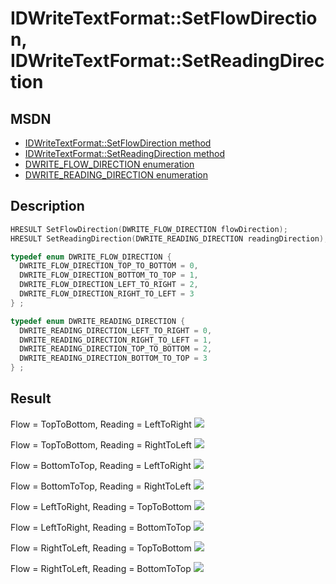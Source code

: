 # IDWriteTextFormat::SetFlowDirection, IDWriteTextFormat::SetReadingDirection

## MSDN
- [IDWriteTextFormat::SetFlowDirection method](https://docs.microsoft.com/en-us/windows/win32/api/dwrite/nf-dwrite-idwritetextformat-setflowdirection)
- [IDWriteTextFormat::SetReadingDirection method](https://docs.microsoft.com/en-us/windows/win32/api/dwrite/nf-dwrite-idwritetextformat-setreadingdirection)
- [DWRITE_FLOW_DIRECTION enumeration](https://docs.microsoft.com/en-us/windows/win32/api/dwrite/ne-dwrite-dwrite_flow_direction)
- [DWRITE_READING_DIRECTION enumeration](https://docs.microsoft.com/en-us/windows/win32/api/dwrite/ne-dwrite-dwrite_reading_direction)

## Description
```cpp
HRESULT SetFlowDirection(DWRITE_FLOW_DIRECTION flowDirection);
HRESULT SetReadingDirection(DWRITE_READING_DIRECTION readingDirection);

typedef enum DWRITE_FLOW_DIRECTION {
  DWRITE_FLOW_DIRECTION_TOP_TO_BOTTOM = 0,
  DWRITE_FLOW_DIRECTION_BOTTOM_TO_TOP = 1,
  DWRITE_FLOW_DIRECTION_LEFT_TO_RIGHT = 2,
  DWRITE_FLOW_DIRECTION_RIGHT_TO_LEFT = 3
} ;

typedef enum DWRITE_READING_DIRECTION {
  DWRITE_READING_DIRECTION_LEFT_TO_RIGHT = 0,
  DWRITE_READING_DIRECTION_RIGHT_TO_LEFT = 1,
  DWRITE_READING_DIRECTION_TOP_TO_BOTTOM = 2,
  DWRITE_READING_DIRECTION_BOTTOM_TO_TOP = 3
} ;
```

## Result
Flow = TopToBottom, Reading = LeftToRight
![](textformat_flowdirection/topleft.png)

Flow = TopToBottom, Reading = RightToLeft
![](topright.png)

Flow = BottomToTop, Reading = LeftToRight
![](textformat_flowdirection/bottomleft.png)

Flow = BottomToTop, Reading = RightToLeft
![](bottomright.png)

Flow = LeftToRight, Reading = TopToBottom
![](lefttop.png)

Flow = LeftToRight, Reading = BottomToTop
![](leftbottom.png)

Flow = RightToLeft, Reading = TopToBottom
![](righttop.png)

Flow = RightToLeft, Reading = BottomToTop
![](rightbottom.png)
